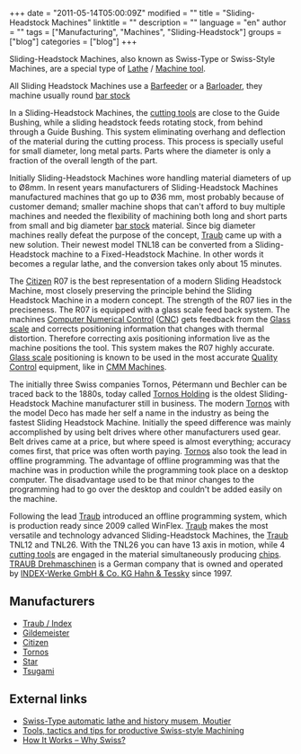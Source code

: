 +++
date = "2011-05-14T05:00:09Z"
modified = ""
title = "Sliding-Headstock Machines"
linktitle = ""
description = ""
language = "en"
author = ""
tags = ["Manufacturing", "Machines", "Sliding-Headstock"]
groups = ["blog"]
categories = ["blog"]
+++


Sliding-Headstock Machines, also known as Swiss-Type or Swiss-Style Machines, are a special type of 
[Lathe](http://en.wikipedia.org/wiki/Lathe) / 
[Machine tool](http://en.wikipedia.org/wiki/Machine_tool).

All Sliding Headstock Machines use a [Barfeeder](http://wiki.pzzazz.net/en/index.php?title=Barfeeder&action=edit&redlink=1) or a [Barloader](http://wiki.pzzazz.net/en/index.php?title=Barloader&action=edit&redlink=1), they machine usually round 
[bar stock](http://en.wikipedia.org/wiki/Bar_stock)

In a Sliding-Headstock Machines, the [cutting tools](http://en.wikipedia.org/wiki/Cutting_tool) are close to the Guide Bushing, while a sliding headstock feeds rotating stock, from behind through a Guide Bushing. This system eliminating overhang and deflection of the material during the cutting process. This process is specially useful for small diameter, long metal parts. Parts where the diameter is only a fraction of the overall length of the part.

Initially Sliding-Headstock Machines wore handling material diameters of up to Ø8mm. In resent years manufacturers of Sliding-Headstock Machines manufactured machines that go up to Ø36 mm, most probably because of customer demand; smaller machine shops that can't afford to buy multiple machines and needed the flexibility of machining both long and short parts from small and big diameter [bar stock](http://en.wikipedia.org/wiki/Bar_stock) material. Since big diameter machines really defeat the purpose of the concept, [Traub](http://www.index-werke.de/) came up with a new solution. Their newest model TNL18 can be converted from a Sliding-Headstock machine to a Fixed-Headstock Machine. In other words it becomes a regular lathe, and the conversion takes only about 15 minutes.

The [Citizen](http://www.marucit.com/) R07 is the best representation of a modern Sliding Headstock Machine, most closely preserving the principle behind the Sliding Headstock Machine in a modern concept. The strength of the R07 lies in the preciseness. The R07 is equipped with a glass scale feed back system. The machines [Computer Numerical Control](http://en.wikipedia.org/wiki/Computer_Numerical_Control) ([CNC](http://en.wikipedia.org/wiki/CNC)) gets feedback from the [Glass scale](http://en.wikipedia.org/wiki/Digital_read_out#Glass_scales) and corrects positioning information that changes with thermal distortion. Therefore correcting axis positioning information live as the machine positions the tool. This system makes the R07 highly accurate. [Glass scale](http://en.wikipedia.org/wiki/Digital_read_out#Glass_scales) positioning is known to be used in the most accurate [Quality Control](http://en.wikipedia.org/wiki/Quality_control) equipment, like in [CMM Machines](http://en.wikipedia.org/wiki/Coordinate-measuring_machine).

The initially three Swiss companies Tornos, Pétermann und Bechler can be traced back to the 1880s, today called [Tornos Holding](http://www.tornos.com/) is the oldest Sliding-Headstock Machine manufacturer still in business. The modern [Tornos](http://www.tornos.com/) with the model Deco has made her self a name in the industry as being the fastest Sliding Headstock Machine. Initially the speed difference was mainly accomplished by using belt drives where other manufacturers used gear. Belt drives came at a price, but where speed is almost everything; accuracy comes first, that price was often worth paying. [Tornos](http://www.tornos.com/) also took the lead in offline programming. The advantage of offline programming was that the machine was in production while the programming took place on a desktop computer. The disadvantage used to be that minor changes to the programming had to go over the desktop and couldn't be added easily on the machine.

Following the lead [Traub](http://www.index-werke.de/) introduced an offline programming system, which is production ready since 2009 called WinFlex. [Traub](http://www.index-werke.de/) makes the most versatile and technology advanced Sliding-Headstock Machines, the [Traub](http://www.index-werke.de/) TNL12 and TNL26. With the TNL26 you can have 13 axis in motion, while 4 [cutting tools](http://en.wikipedia.org/wiki/Cutting_tool) are engaged in the material simultaneously producing [chips](http://en.wikipedia.org/wiki/chips). [TRAUB Drehmaschinen](http://www.index-werke.de/) is a German company that is owned and operated by [INDEX-Werke GmbH & Co. KG Hahn & Tessky](http://www.index-werke.de/) since 1997.


## Manufacturers
	
  * [Traub / Index](http://www.index-werke.de/)
  * [Gildemeister](http://us.dmg.com/)
  * [Citizen](http://www.marucit.com/)
  * [Tornos](http://www.tornos.com/)
  * [Star](http://www.starcnc.com/)
  * [Tsugami](http://www.tsugami.co.jp/)

## External links

  * [Swiss-Type automatic lathe and history musem, Moutier](http://www.jurabernois.ch/en/discoveries/museums.646/swiss-type-automatic-lathe-musem-moutier.1026.html)
  * [Tools, tactics and tips for productive Swiss-style Machining](http://www.micromanufacturing.com/showthread.php?t=1091)
  * [How It Works – Why Swiss?](http://www.todaysmachiningworld.com/how-it-works-%E2%80%93-why-swiss/)


